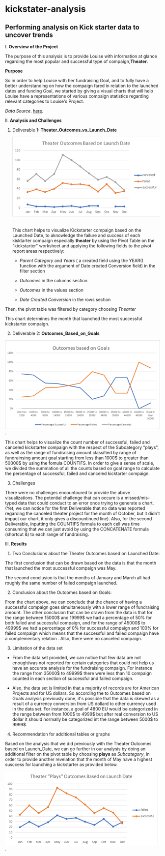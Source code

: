 # kickstater-analysis
## Performing analysis on Kick starter data to uncover trends 
I. **Overview of the Project**

The purpose of this analysis is to provide Louise with information at glance regarding the most popular and successful type of compaign,**Theater**. 
    
   **Purpose** 
     
So in order to help Louise with her fundraising Goal, and to fully have a better understanding on how the compaign fared in relation to the launched dates and funding Goal, we started by giving a visual charts that will help Louise have a representations of various compaign statistics regarding relevant categories to Louise's Project.

*Data Source*. [here](/kicktarter_Challenge.zip).

II. **Analysis and Challenges**

  1. Deliverable 1:
     **Theater_Outcomes_vs_Launch_Date**
     
     ![Theater_Outcomes_vs_Launch](/Resources/Theater_Outcomes_vs_Launch.png).
   
      This chart helps to visualize Kickstarter compaign based on the Launched Date, to aknowledge the failure and success of each kisktarter compaign especially **theater** by using the Pivot Table on the "kickstarter" worksheet and applying the following fields to the pivot report areas respectively:
      
      - *Parent Category* and *Years* ( a created field using the YEAR() function with the argument of Date created Conversion field) in the filter section
      
      - *Outcomes* in the columns section
      
      - *Outcomes* in the values section 
      
      - *Date Created Conversion* in the rows section
      
  Then, the pivot table was filtered by category choosing *Thearter* 
  
 This chart determines the month that launched the most successful kickstarter compaign.
   
   2. Deliverable 2:
     **Outcomes_Based_on_Goals**
     
   ![Outcomes_vs_Goals](/Resources/Outcomes_vs_Goals.png).
     
   This chart helps to visualize the count number of successful, failed and canceled kickstarter compaign with the respect of the Subcategory "plays", as well as the range of fundraising amount classified by range of fundrainsing amount goal starting from less than 1000$ to greater than 50000$ by using the fomula COUNTIFS.
     In order to give a sense of scale, we divided the summation of all the counts based on goal range to calculate the percentage of successful, failed and canceled kicktarter compaign.
     
   3. Challenges

   There were no challenges encountoured to provide the above visualizations. The potential challenge that can occure is a missed/mis-typed data that could conduct to an error once trying to generate a chart. (Yet, we can notice for the first Deliverable that no data was reported regarding the canceled theater project for the month of October, but it didn't impact our chart, it only gives a discountinued line).
Also, for the second Deliverable, inputting the COUNTIFS formula to each cell was time consuming that we can just avoid by using the CONCATENATE formula (shortcut &) to each range of fundraising.
   
  III. **Results**
 
   1. Two Conclusions about the Theater Outcomes based on Launched Date: 
   
   The first conclusion that can be drawn based on the data is that the month that launched the most successful compaign was May.
   
   The second conclusion is that the months of January and March all had roughly the same number of failed compaign launched.
   
   2. Conclusion about the Outcomes based on Goals:
   
   From the chart above, we can conclude that the chance of having a successful compaign goes simultaneously with a lower range of fundraising amount.
   The other conclusion that can be drawn from the data is that for the range between 15000$ and 19999$ we had a percentage of 50% for both failed and successful compaign, and for the range of 45000$ to 49999$ we had a percentage of 0% for successful compaign and 100% for failed compaign which means that the successful and failed compaign have a complementary relation .
   Also, there were no canceled compaign.
   
   3. Limitation of the data set
   
   - From the data set provided, we can notice that few data are not enough/was not reported for certain categories that could not help us have an accurate analysis for the fundraising compaign. For instance the range from 35000$ to 49999$ there were less than 10 compaign counted in each section of successful and failed compaign.
   
   - Also, the data set is limited in that a majority of records are for American Projects and for US dollars. So according the to Outcomes based on Goals analysis previously done, it's possible that the data is skewed as a result of a currency conversion from US dollard to other currency used in the data set. For instance, a goal of 4800 EU would be categorized in the range between from 1000$ to 4999$ but after real conversion to US dollar it should normally be categorized int the range between 5000$ to 9999$.

   
   4. Recommendation for additional tables or graphs 
   
   Based on the analysis that we did previously with the Theater Outcomes based on Launch_Date, we can go further in our analysis by doing an additional filter on the pivot table by choosing **plays** as *Subcategory*, in order to provide another revelation that the month of May have a highest susccess for launching a kickstarter as provided below.
   
 ![Theater_Plays_Outcomes_vs_Launch_Date.png](/Resources/Theater_Plays_Outcomes_vs_Launch_Date.png). 
 
 
